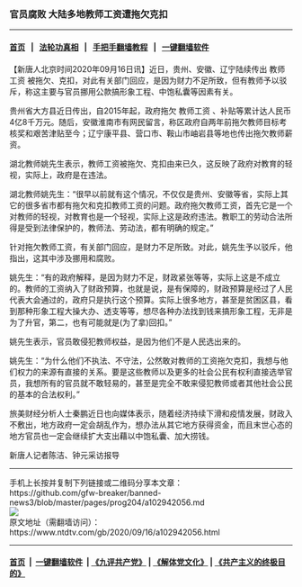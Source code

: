 ### 官员腐败 大陆多地教师工资遭拖欠克扣
------------------------

#### [首页](https://github.com/gfw-breaker/banned-news3/blob/master/README.md) &nbsp;&nbsp;|&nbsp;&nbsp; [法轮功真相](https://github.com/begood0513/basic/blob/master/README.md)  &nbsp;&nbsp;|&nbsp;&nbsp; [手把手翻墙教程](https://github.com/gfw-breaker/guides/wiki)  &nbsp;&nbsp;|&nbsp;&nbsp; [一键翻墙软件](https://github.com/gfw-breaker/nogfw/blob/master/README.md)  



<div><div class="post_content" itemprop="articleBody">
 <p>
  【新唐人北京时间2020年09月16日讯】近日，贵州、安徽、辽宁陆续传出
  <ok href="https://www.ntdtv.com/gb/教师工资.htm">
   教师工资
  </ok>
  被拖欠、克扣，对此有关部门回应，是因为财力不足所致，但有教师予以驳斥，称这主要与官员挪用公款搞形象工程、中饱私囊等因素有关。
 </p>
 <p>
  贵州省大方县近日传出，自2015年起，政府拖欠
  <ok href="https://www.ntdtv.com/gb/教师工资.htm">
   教师工资
  </ok>
  、补贴等累计达人民币4亿8千万元。随后，安徽淮南市有网民留言，称区政府自两年前拖欠教师目标考核奖和艰苦津贴至今；辽宁康平县、营口市、鞍山市岫岩县等地也传出拖欠教师薪资。
 </p>
 <p>
  湖北教师姚先生表示，教师工资被拖欠、克扣由来已久，这反映了政府对教育的轻视，实际上，政府是在违法。
 </p>
 <p>
  湖北教师姚先生：“很早以前就有这个情况，不仅仅是贵州、安徽等省，实际上其它的很多省市都有拖欠和克扣教师工资的问题。政府拖欠教师工资，首先它是一个对教师的轻视，对教育也是一个轻视，实际上这是政府违法。教职工的劳动合法所得是受到法律保护的，教师法、劳动法，都有明确的规定。”
 </p>
 <p>
  针对拖欠教师工资，有关部门回应，是财力不足所致。对此，姚先生予以驳斥，他指出，这其中涉及挪用和腐败。
 </p>
 <p>
  姚先生：“有的政府解释，是因为财力不足，财政紧张等等，实际上这是不成立的。教师的工资纳入了财政预算，也就是说，是有保障的，财政预算是经过了人民代表大会通过的，政府只是执行这个预算。实际上很多地方，甚至是贫困区县，看到那种形象工程大操大办、透支等等，想尽各种办法找到钱来搞形象工程，无非是为了升官，第二，也有可能就是(为了拿)回扣。”
 </p>
 <p>
  姚先生表示，官员敢侵犯教师权益，是因为他们不是人民选出来的。
 </p>
 <p>
  姚先生：“为什么他们不执法、不守法，公然敢对教师的工资拖欠克扣，我想与他们权力的来源有直接的关系。要是这些教师以及更多的社会公民有权利直接选举官员，我想所有的官员就不敢轻易的，甚至是完全不敢来侵犯教师或者其他社会公民的基本的合法权利。”
 </p>
 <p>
  旅美财经分析人士秦鹏近日也向媒体表示，随着经济持续下滑和疫情发展，财政入不敷出，地方政府一定会胡乱作为，想办法从其它地方获得资金，而且末世心态的地方官员也一定会继续扩大支出藉以中饱私囊、加大捞钱。
 </p>
 <p>
  新唐人记者陈洁、钟元采访报导
 </p>
 <div class="single_ad">
 </div>
</div>
</div>
<hr/>
手机上长按并复制下列链接或二维码分享本文章：<br/>
https://github.com/gfw-breaker/banned-news3/blob/master/pages/prog204/a102942056.md <br/>
<a href='https://github.com/gfw-breaker/banned-news3/blob/master/pages/prog204/a102942056.md'><img src='https://github.com/gfw-breaker/banned-news3/blob/master/pages/prog204/a102942056.md.png'/></a> <br/>
原文地址（需翻墙访问）：https://www.ntdtv.com/gb/2020/09/16/a102942056.html


------------------------
#### [首页](https://github.com/gfw-breaker/banned-news3/blob/master/README.md) &nbsp;|&nbsp; [一键翻墙软件](https://github.com/gfw-breaker/nogfw/blob/master/README.md) &nbsp;| [《九评共产党》](https://github.com/gfw-breaker/9ping.md/blob/master/README.md#九评之一评共产党是什么) | [《解体党文化》](https://github.com/gfw-breaker/jtdwh.md/blob/master/README.md) | [《共产主义的终极目的》](https://github.com/gfw-breaker/gczydzjmd.md/blob/master/README.md)


<img src='http://gfw-breaker.win/banned-news3/pages/prog204/a102942056.md' width='0px' height='0px'/>